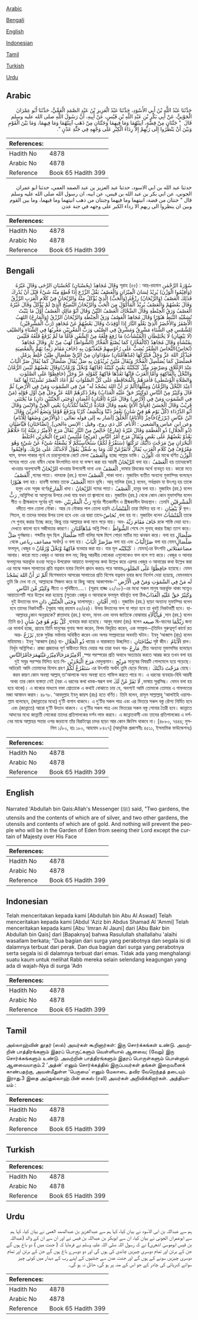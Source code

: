[Arabic](#arabic)

[Bengali](#bengali)

[English](#english)

[Indonesian](#indonesian)

[Tamil](#tamil)

[Turkish](#turkish)

[Urdu](#urdu)

## Arabic


<div dir="rtl" lang="ar" style={{fontSize:'larger',backgroundColor:'#f8f9fa',padding:20}}>
حَدَّثَنَا عَبْدُ اللَّهِ بْنُ أَبِي الأَسْوَدِ، حَدَّثَنَا عَبْدُ الْعَزِيزِ بْنُ عَبْدِ الصَّمَدِ الْعَمِّيُّ، حَدَّثَنَا أَبُو عِمْرَانَ الْجَوْنِيُّ، عَنْ أَبِي بَكْرِ بْنِ عَبْدِ اللَّهِ بْنِ قَيْسٍ، عَنْ أَبِيهِ، أَنَّ رَسُولَ اللَّهِ صلى الله عليه وسلم قَالَ ‏ "‏ جَنَّتَانِ مِنْ فِضَّةٍ، آنِيَتُهُمَا وَمَا فِيهِمَا وَجَنَّتَانِ مِنْ ذَهَبٍ آنِيَتُهُمَا وَمَا فِيهِمَا، وَمَا بَيْنَ الْقَوْمِ وَبَيْنَ أَنْ يَنْظُرُوا إِلَى رَبِّهِمْ إِلاَّ رِدَاءُ الْكِبْرِ عَلَى وَجْهِهِ فِي جَنَّةِ عَدْنٍ ‏"‏‏.‏
</div>
<div style={{backgroundColor:'#f8f9fa',padding:20, marginBottom: 10}}><table> <thead> <tr> <th>References:</th> <th></th> </tr> </thead> <tbody><tr><td>Hadith No</td><td>4878</td></tr><tr><td>Arabic No</td><td>4878</td></tr><tr><td>Reference</td><td>Book 65 Hadith 399</td></tr></tbody></table></div>


<div dir="rtl" lang="ar" style={{fontSize:'larger',backgroundColor:'#f8f9fa',padding:20}}>
حدثنا عبد الله بن ابي الاسود، حدثنا عبد العزيز بن عبد الصمد العمي، حدثنا ابو عمران الجوني، عن ابي بكر بن عبد الله بن قيس، عن ابيه، ان رسول الله صلى الله عليه وسلم قال " جنتان من فضة، انيتهما وما فيهما وجنتان من ذهب انيتهما وما فيهما، وما بين القوم وبين ان ينظروا الى ربهم الا رداء الكبر على وجهه في جنة عدن
</div>
<div style={{backgroundColor:'#f8f9fa',padding:20, marginBottom: 10}}><table> <thead> <tr> <th>References:</th> <th></th> </tr> </thead> <tbody><tr><td>Hadith No</td><td>4878</td></tr><tr><td>Arabic No</td><td>4878</td></tr><tr><td>Reference</td><td>Book 65 Hadith 399</td></tr></tbody></table></div>

## Bengali


<div dir="rtl" lang="bn" style={{fontSize:'larger',backgroundColor:'#f8f9fa',padding:20}}>
سُوْرَةُ الرَّحْمٰنِ সূরাহ (৫৫) : আর্-রহমান وَقَالَ مُجَاهِدٌ (بِحُسْبَانٍ) كَحُسْبَانِ الرَّحَى وَقَالَ غَيْرُهُ (وَأَقِيْمُوا الْوَزْنَ) يُرِيْدُ لِسَانَ الْمِيْزَانِ وَالْعَصْفُ بَقْلُ الزَّرْعِ إِذَا قُطِعَ مِنْهُ شَيْءٌ قَبْلَ أَنْ يُدْرِكَ فَذَلِكَ الْعَصْفُ (وَالرَّيْحَانُ) رِزْقُهُ (وَالْحَبُّ) الَّذِيْ يُؤْكَلُ مِنْهُ وَالرَّيْحَانُ فِيْ كَلَامِ الْعَرَبِ الرِّزْقُ وَقَالَ بَعْضُهُمْ وَالْعَصْفُ يُرِيْدُ الْمَأْكُوْلَ مِنَ الْحَبِّ وَالرَّيْحَانُ النَّضِيْجُ الَّذِيْ لَمْ يُؤْكَلْ وَقَالَ غَيْرُهُ الْعَصْفُ وَرَقُ الْحِنْطَةِ وَقَالَ الضَّحَّاكُ الْعَصْفُ التِّبْنُ وَقَالَ أَبُوْ مَالِكٍ الْعَصْفُ أَوَّلُ مَا يَنْبُتُ تُسَمِّيْهِ النَّبَطُ هَبُوْرًا وَقَالَ مُجَاهِدٌ الْعَصْفُ وَرَقُ الْحِنْطَةِ وَالرَّيْحَانُ الرِّزْقُ (وَالْمَارِجُ) اللهَبُ الْأَصْفَرُ وَالأَخْضَرُ الَّذِيْ يَعْلُو النَّارَ إِذَا أُوْقِدَتْ وَقَالَ بَعْضُهُمْ عَنْ مُجَاهِدٍ (رَبُّ الْمَشْرِقَيْنِ) لِلشَّمْسِ فِي الشِّتَاءِ مَشْرِقٌ وَمَشْرِقٌ فِي الصَّيْفِ وَرَبُّ الْمَغْرِبَيْنِ مَغْرِبُهَا فِي الشِّتَاءِ وَالصَّيْفِ (لَا يَبْغِيَانِ) لَا يَخْتَلِطَانِ (الْمُنْشَاٰتُ) مَا رُفِعَ قِلْعُهُ مِنْ السُّفُنِ فَأَمَّا مَا لَمْ يُرْفَعْ قَلْعُهُ فَلَيْسَ بِمُنْشَأَةٍ وَقَالَ مُجَاهِدٌ (كَالْفَخَّارِ) كَمَا يُصْنَعُ الْفَخَّارُ (الشُّوَاظُ) لَهَبٌ مِنْ نَارٍ وَقَالَ مُجَاهِدٌ (نُحَاسٌ)النُّحَاسُ الصُّفْرُ يُصَبُّ عَلَى رُءُوْسِهِمْ فَيُعَذَّبُوْنَ بِهِ (خَافَ مَقَامَ رَبِّهِ) يَهُمُّ بِالْمَعْصِيَةِ فَيَذْكُرُ اللهَ عَزَّ وَجَلَّ فَيَتْرُكُهَا (مُدْهَآمَّتَانِ) سَوْدَاوَانِ مِنْ الرِّيِّ صَلْصَالٍ طِيْنٌ خُلِطَ بِرَمْلٍ فَصَلْصَلَ كَمَا يُصَلْصِلُ الْفَخَّارُ وَيُقَالُ مُنْتِنٌ يُرِيْدُوْنَ بِهِ صَلَّ يُقَالُ صَلْصَالٌ كَمَا يُقَالُ صَرَّ الْبَابُ عِنْدَ الإِغْلَاقِ وَصَرْصَرَ مِثْلُ كَبْكَبْتُهُ يَعْنِيْ كَبَبْتُهُ (فَاكِهَةٌ وَّنَخْلٌ وَّرُمَّانٌ)وَقَالَ بَعْضُهُمْ لَيْسَ الرُّمَّانُ وَالنَّخْلُ بِالْفَاكِهَةِ وَأَمَّا الْعَرَبُ فَإِنَّهَا تَعُدُّهَا فَاكِهَةً كَقَوْلِهِ عَزَّ وَجَلَّ (حَافِظُوْا عَلَى الصَّلَوٰتِ وَالصَّلَاةِ الْوُسْطٰى) فَأَمَرَهُمْ بِالْمُحَافَظَةِ عَلَى كُلِّ الصَّلَوَاتِ ثُمَّ أَعَادَ الْعَصْرَ تَشْدِيْدًا لَهَا كَمَا أُعِيْدَ النَّخْلُ وَالرُّمَّانُ وَمِثْلُهَا(أَلَمْ تَرَ أَنَّ اللهَ يَسْجُدُ لَه” مَنْ فِي السَّمَوٰتِ وَمَنْ فِي الْأَرْضِ) ثُمَّ قَالَ وَكَثِيْرٌ مِنْ النَّاسِ (وَكَثِيْرٌ حَقَّ عَلَيْهِ الْعَذَابُ) وَقَدْ ذَكَرَهُمْ اللهُ عَزَّ وَجَلَّ فِيْ أَوَّلِ قَوْلِهِ (مَنْ فِي السَّمَوٰتِ وَمَنْ فِي الْأَرْضِ) وَقَالَ غَيْرُهُ (أَفْنَانٍ) أَغْصَانٍ (وَجَنَى الْجَنَّتَيْنِ دَانٍ) مَا يُجْتَنَى قَرِيْبٌ وَقَالَ الْحَسَنُ (فَبِأَيِّ اٰلَآءِ) نِعَمِهِ وَقَالَ قَتَادَةُ (رَبِّكُمَا تُكَذِّبَانِ) يَعْنِي الْجِنَّ وَالإِنْسَ وَقَالَ أَبُو الدَّرْدَاءِ (كُلَّ يَوْمٍ هُوَ فِيْ شَأْنٍ) يَغْفِرُ ذَنْبًا وَيَكْشِفُ كَرْبًا وَيَرْفَعُ قَوْمًا وَيَضَعُ آخَرِيْنَ وَقَالَ ابْنُ عَبَّاسٍ (بَرْزَخٌ)حَاجِزٌ (الْأَنَامُ) الْخَلْقُ [أشار به إلى قوله تعالى : (وَالْأرْضَ وَضَعَهَا لِلْأَنَامِ) وعن ابن عباس والشعبي : الْأنام. كل ذي روح، وقيل : الإنس ةالجن]. (نَضَّاخَتَانِ) فَيَّاضَتَانِ (ذُو الْجَلَالِ) ذُو الْعَظَمَةِ وَقَالَ غَيْرُهُ (مَارِجٌ) خَالِصٌ مِنْ النَّارِ يُقَالُ مَرَجَ الْأَمِيْرُ رَعِيَّتَهُ إِذَا خَلَّاهُمْ يَعْدُوْ بَعْضُهُمْ عَلَى بَعْضٍ وَيُقَالُ مَرَجَ أَمْرُ النَّاسِ (مَرِيْجٍ) مُلْتَبِسٌ (مَرَجَ) الْبَحْرَيْنِ اخْتَلَطَ الْبَحْرَانِ مِنْ مَرَجْتَ دَابَّتَكَ تَرَكْتَهَا (سَنَفْرُغُ لَكُمْ) سَنُحَاسِبُكُمْ لَا يَشْغَلُهُ شَيْءٌ عَنْ شَيْءٍ وَهُوَ مَعْرُوْفٌ فِيْ كَلَامِ الْعَرَبِ يُقَالُ لَأَتَفَرَّغَنَّ لَكَ وَمَا بِهِ شُغْلٌ يَقُوْلُ لَآخُذَنَّكَ عَلَى غِرَّتِكَ. وَأَقِيْمُوا الْوَزْنَ এর মাঝে বর্ণিত الْوَزْنَ হচ্ছে পাল্লার ডান্ডি। وَالْعَصْفُ ঘাস, ফসল পাকার পূর্বে যে চারাগুলোকে কেটে ফেলা হয় তাদেরকেই اَلْعَصْفُ বলা হয়। الرَّيْحَانُ শস্যের পাতা এবং যমীন থেকে উৎপাদিত দানা যা ভক্ষণ করা হয় আরবী ভাষায় রিযকের অর্থে ব্যবহৃত হয়। কারো মতে, الْعَصْفُ খাওয়ার উপযোগী দানা এবং الرَّيْحَانُ খাওয়ার অনুপযোগী পাকা দানা। মুজাহিদ ব্যতীত অন্যান্য মুফাস্সির বলেছেন, اَلْعَصْفُ গমের পাতা। দাহ্হাক (রহ.) বলেন, اَلْعَصْفُ মানে ভূষি। আবূ মালিক (রহ.) বলেন, সর্বপ্রথম যা উৎপন্ন হয় তাকে اَلْعَصْفُ বলা হয়। হাবশী ভাষায় তাকে هَبُوْرًا হাবুর বলা হয়। মুজাহিদ (রহ.) বলেন, اَلْعَصْفُ গমের পাতা। الرَّيْحَانُ খাদ্য। الْمَارِجُহলুদ এবং সবুজ বর্ণের অগ্নিশিখা যা আগুনের উপরে দেখা যায় যখন তা জ্বালানো হয়। মুজাহিদ (রহ.) থেকে কোন কোন মুফাসসির বলেন, رَبُّ الْمَشْرِقَيْنِ সূর্যের শীতকালীন ও গ্রীষ্মকালীন উদয়স্থান। তেমনি رَبُّ الْمَغْرِبَيْنِ শীত ও গ্রীস্মকালে সূর্যের দুই অস্তস্থল। لَا يَبْغِيَانِ তারা মিলিত হয় না। الْمُنْشَاٰتُ নদীতে পাল তোলা নৌকা। আর যে নৌকার পাল তোলা হয়নি তাকে الْمُنْشَاٰتُ বলা হয় না। মুজাহিদ বলেন, نُحَاسٌপিতল, যা তাদের মাথার উপর ঢালা হবে এবং এর দ্বারা তাদেরকে শাস্তি দেয়া হবে। خَافَ مَقَامَ رَبِّهٰ সে গুনাহ্ করার ইচ্ছে করে; কিন্তু তার আল্লাহর কথা মনে পড়ে যায়। অবশেষে সে গুনাহ্ করার ইচ্ছা ত্যাগ করে। الشُّوَاظُ অগ্নি শিখা। مُدْهَآمَّتَانِ দেখতে কালো হবে সজীবতার কারণে। صَلْصَالٍ মাটি বালির সঙ্গে মিশে পোড়া মাটির মত ঝনঝন করে। বলা হয় صَلْصَالٍ দুর্গন্ধময়। শব্দটির মূল ছিল صَلَّ صَلْصَالٍবলা হয় যেমন صَرَّالْبَابُ বলা হয় এবং صَرَّصَرَّ الْبَابُ ও বলা হয়। (অর্থাৎ مضاعف رباعى থেকে مضاعفثلاثى এর উৎপত্তি)। যেমন كَبْكَبْتُه ব্যবহার করা হয়। যার মূল فَاكِهَةٌ وَّنَخْلٌ وَّرُمَّانٌ ফলমূল, খেজুর ও আনার। কারো মতে খেজুর ও আনার ফল নয়; কিন্তু আরবীয় লোকেরা এগুলোকেও ফল বলে গণ্য করে। খেজুর ও আনার ফলমূলের অন্তর্ভুক্ত হওয়া সত্ত্বেও উপরোক্ত আয়াতে ফলমূলের কথা উল্লেখ করে এরপর খেজুর ও আনারের কথা উল্লেখ করা হয়েছে। যেমন حَافِظُوْا عَلَى الصَّلَوٰتِএর মাঝে সকল সালাতের প্রতি যত্নবান হবার নির্দেশ প্রদান করতঃ পরে আবার বিশেষভাবে আসরের সালাতের প্রতি বিশেষ যত্নবান হবার জন্য নির্দেশ দেয়া হয়েছে, যেমনভাবে أَلَمْ تَرَ أَنَّ اللهَ يَسْجُدُ لَه مَنْ فِي السَّمَوٰتِ وَمَنْ فِي الْأَرْضِ ‘‘তুমি কি দেখ না যে, আল্লাহকে সিজদা করে যা কিছু আছে আকাশমন্ডলীতে ও পৃথিবীতে....। (সূরাহ হাজ্জ ২২/২৮)-এর মধ্যে সকল মানুষ অন্তর্ভুক্ত থাকা সত্ত্বেও وَكَثِيْرٌ مِّنَ النَّاسِ وَكَثِيْرٌ حَقَّ عَلَيْهِ الْعَذَابُআয়াতাংশটি পরে উল্লেখ করা হয়েছে (সুতরাং খেজুর ও আনারকে ফলমূল বহির্ভূত বলা ঠিক নয়)। মুজাহিদ (রহ.) ছাড়া অন্যান্য মুফাস্সির বলেন, أَفْنَانٍ ডালাসমূহ। وَجَنَى الْجَنَّتَيْنِ دَانٍ দুই উদ্যানের ফল হবে তাদের নিকটবর্তী- (সূরাহ আর্ রহমান ৫৫/৫৪)। উভয় উদ্যানের ফল যা পাড়া হবে তা খুবই নিকটবর্তী হবে। হাসান (রহ.) বলেন, فَبِأَيِّاٰلَآءِ আল্লাহর কোন অনুগ্রহকে? ক্বাতাদাহ (রহ.) বলেন, মানব এবং দানব জাতিকে বোঝাবার জন্য رَبِّكُمَا দ্বি-বচনের صيغه ব্যবহার করা হয়েছে। আবুদ্ দারদা (রাঃ) বলেন, كُلَّ يَوْمٍ هُوَ فِيْ شَأْنٍ (তিনি প্রতিদিন গুরুত্বপূর্ণ কার্যে রত)-এর ভাবার্থ হচ্ছে, প্রত্যহ তিনি মানুষের গুনাহ ক্ষমা করেন, বিপদ বিদূরিত করেন, এক সম্প্রদায়কে সুউচ্চ মর্যাদায় অধিষ্ঠিত করেন এবং অপর সম্প্রদায়ের অবনতি ঘটান। ইবনু ‘আব্বাস (রাঃ) বলেন, بَرْزَخٌ অন্তরাল। الْأَنَامُ সৃষ্ট জীব। نَضَّاخَتَانِ খায়ের ও বারাকাতে উচ্ছলিত। ذُو الْجَلَالِ মহিমাময়। ইবনু ‘আব্বাস (রাঃ) ব্যতীত অন্যান্য মুফাসসির বলেছেন, مَارِجُ নির্ধূম অগ্নিশিখা। রাজা প্রজাদের পূর্ণ স্বাধীনতা দিয়ে দেয়ার পর তারা যখন পরস্পর পরস্পরের প্রতি অবাধে অত্যাচার করতে আরম্ভ করে তখন বলা হয়, اَلَامِيْرُمَرَجَالَامِيْرُرِعَيَّتَهمَرَجَاَمْرُالنَّاسِ মানুষের বিষয়টি গোলমেলে হয়ে পড়েছে। مَرِيْجٍ দোদুল্যমান। مَرَجَ الْبَحْرَيْنٍ দুই সমুদ্র পরস্পর মিলিত হয়ে গিয়েছে। مَرَجْتَ دَابَّتَكَ এর উৎপত্তি অর্থাৎ তুমি ছেড়ে দিয়েছ। سَنَفْرُغُ لَكُمْ অচিরেই আমি তোমাদের হিসাব গ্রহণ করব কারণ কোন অবস্থা আল্লাহ্ তা‘আলাকে অন্য অবস্থা হতে গাফিল করতে পারে না। এ ধরনের ব্যবহার-বিধি আরবী ভাষায় সুপ্রসিদ্ধ। যেমন বলা হয়, لَا تَفَرَّ غَنَّ لَكَ অথচ তার কোন ব্যস্ততা নেই (বরং এ ধরনের কথা ধমক-স্বরূপ বলা হয়ে থাকে)। এ বাক্যের মাধ্যমে বক্তা শ্রোতাকে এ কথাই বোঝাতে চায় যে, অবশ্যই আমি তোমাকে তোমার এ গাফলতের মজা আস্বাদন করাব। ৪৮৭৮. ‘আবদুল্লাহ ইবনু কায়স (রাঃ) হতে বর্ণিত। তিনি বলেন, রাসূল সাল্লাল্লাহু ‘আলাইহি ওয়াসাল্লাম বলেছেন, (জান্নাতের মধ্যে) দু’টি বাগান থাকবে। এ দু’টির সকল পাত্র এবং এর ভিতরে সকল বস্তু রৌপ্য নির্মিত হবে এবং (জান্নাতে) আরো দু’টি উদ্যান থাকবে। এ দু’টির সকল পাত্র এবং ভিতরের সকল বস্তু সোনার তৈরী হবে। জান্নাতে আদনের মধ্যে জান্নাতী লোকেরা তাদের প্রতিপালকের দর্শন লাভ করবে। এ জান্নাতবাসী এবং তাদের প্রতিপালকের এ দর্শনের মাঝে আল্লাহর সত্তার ওপর জড়ানো তাঁর বিরাটত্বের চাদর ছাড়া আর কোন জিনিস থাকবে না। [৪৮৮০, ৭৪৪৪; মুসলিম ১/৮০, হাঃ ১৮০, আহমাদ ৮৪২৭] (আধুনিক প্রকাশনীঃ ৪৫১১, ইসলামিক ফাউন্ডেশনঃ)
</div>
<div style={{backgroundColor:'#f8f9fa',padding:20, marginBottom: 10}}><table> <thead> <tr> <th>References:</th> <th></th> </tr> </thead> <tbody><tr><td>Hadith No</td><td>4878</td></tr><tr><td>Arabic No</td><td>4878</td></tr><tr><td>Reference</td><td>Book 65 Hadith 399</td></tr></tbody></table></div>

## English


<div dir="ltr" lang="en" style={{fontSize:'larger',backgroundColor:'#f8f9fa',padding:20}}>
Narrated 'Abdullah bin Qais:Allah's Messenger (ﷺ) said, "Two gardens, the utensils and the contents of which are of silver, and two other gardens, the utensils and contents of which are of gold. And nothing will prevent the people who will be in the Garden of Eden from seeing their Lord except the curtain of Majesty over His Face
</div>
<div style={{backgroundColor:'#f8f9fa',padding:20, marginBottom: 10}}><table> <thead> <tr> <th>References:</th> <th></th> </tr> </thead> <tbody><tr><td>Hadith No</td><td>4878</td></tr><tr><td>Arabic No</td><td>4878</td></tr><tr><td>Reference</td><td>Book 65 Hadith 399</td></tr></tbody></table></div>

## Indonesian


<div dir="ltr" lang="id" style={{fontSize:'larger',backgroundColor:'#f8f9fa',padding:20}}>
Telah menceritakan kepada kami [Abdullah bin Abu Al Aswad] Telah menceritakan kepada kami [Abdul 'Aziz bin Abdus Shamad Al 'Ammi] Telah menceritakan kepada kami [Abu 'Imran Al Jauni] dari [Abu Bakr bin Abdullah bin Qais] dari [Bapaknya] bahwa Rasulullah shallallahu 'alaihi wasallam berkata; "Dua bagian dari surga yang perabotnya dan segala isi di dalamnya terbuat dari perak. Dan dua bagian dari surga yang perabotnya serta segala isi di dalamnya terbuat dari emas. Tidak ada yang menghalangi suatu kaum untuk melihat Rabb mereka selain selendang keagungan yang ada di wajah-Nya di surga 'Adn
</div>
<div style={{backgroundColor:'#f8f9fa',padding:20, marginBottom: 10}}><table> <thead> <tr> <th>References:</th> <th></th> </tr> </thead> <tbody><tr><td>Hadith No</td><td>4878</td></tr><tr><td>Arabic No</td><td>4878</td></tr><tr><td>Reference</td><td>Book 65 Hadith 399</td></tr></tbody></table></div>

## Tamil


<div dir="ltr" lang="ta" style={{fontSize:'larger',backgroundColor:'#f8f9fa',padding:20}}>
அல்லாஹ்வின் தூதர் (ஸல்) அவர்கள் கூறினார்கள்: இரு சொர்க்கங்கள் உண்டு. அவற்றின் பாத்திரங்களும் இதரப் பொருட்களும் வெள்ளியால் ஆனவை; (வேறு) இரு சொர்க்கங்களும் உண்டு. அவற்றின் பாத்திரங்களும் இதரப் பொருள்களும் பொன்னால் ஆனவையாகும்.2 ‘அத்ன்’ எனும் சொர்க்கத்தில் இருப்பவர்கள் தங்கள் இறைவனைக் காண்பதற்கு, அவன்மீதுள்ள ‘பெருமை’ எனும் மேலாடை தவிர வேறெந்தத் தடையும் இராது.3 இதை அப்துல்லாஹ் பின் கைஸ் (ரலி) அவர்கள் அறிவிக்கிறார்கள். அத்தியாயம் :
</div>
<div style={{backgroundColor:'#f8f9fa',padding:20, marginBottom: 10}}><table> <thead> <tr> <th>References:</th> <th></th> </tr> </thead> <tbody><tr><td>Hadith No</td><td>4878</td></tr><tr><td>Arabic No</td><td>4878</td></tr><tr><td>Reference</td><td>Book 65 Hadith 399</td></tr></tbody></table></div>

## Turkish


<div dir="ltr" lang="tr" style={{fontSize:'larger',backgroundColor:'#f8f9fa',padding:20}}>

</div>
<div style={{backgroundColor:'#f8f9fa',padding:20, marginBottom: 10}}><table> <thead> <tr> <th>References:</th> <th></th> </tr> </thead> <tbody><tr><td>Hadith No</td><td>4878</td></tr><tr><td>Arabic No</td><td>4878</td></tr><tr><td>Reference</td><td>Book 65 Hadith 399</td></tr></tbody></table></div>

## Urdu


<div dir="rtl" lang="ur" style={{fontSize:'larger',backgroundColor:'#f8f9fa',padding:20}}>
ہم سے عبداللہ بن ابی الاسود نے بیان کیا، کہا ہم سے عبدالعزیز بن عبدالصمد العمی نے بیان کیا، کہا ہم سے ابوعمران الجونی نے بیان کیا، ان سے ابوبکر بن عبداللہ بن قیس نے اور ان سے ان کے والد (عبداللہ بن قیس ابوموسیٰ اشعری) نے کہ رسول اللہ صلی اللہ علیہ وسلم نے فرمایا کہ ( جنت میں ) دو باغ ہوں گے جن کے برتن اور تمام دوسری چیزیں چاندی کی ہوں گی اور دو دوسرے باغ ہوں گے جن کے برتن اور تمام دوسری چیزیں سونے کے ہوں گے اور جنت عدن سے جنتیوں کے اپنے رب کے دیدار میں کوئی چیز سوائے کبریائی کی چادر کے جو اس کے منہ پر ہو گی، حائل نہ ہو گی۔
</div>
<div style={{backgroundColor:'#f8f9fa',padding:20, marginBottom: 10}}><table> <thead> <tr> <th>References:</th> <th></th> </tr> </thead> <tbody><tr><td>Hadith No</td><td>4878</td></tr><tr><td>Arabic No</td><td>4878</td></tr><tr><td>Reference</td><td>Book 65 Hadith 399</td></tr></tbody></table></div>